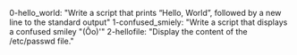 0-hello_world: "Write a script that prints “Hello, World”, followed by a new line to the standard output"
1-confused_smiely: "Write a script that displays a confused smiley "(Ôo)'"
2-hellofile: "Display the content of the /etc/passwd file."